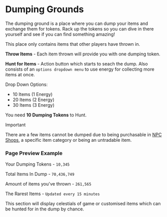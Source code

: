 # Dumping Grounds
The dumping ground is a place where you can dump your items and exchange them for tokens. Rack up the tokens so you can dive in there yourself and see if you can find something amazing!

This place only contains items that other players have thrown in.

**Throw Items** - Each item thrown will provide you with one dumping token.

**Hunt for Items** - Action button which starts to seach the dump. Also consists of an `options dropdown menu` to use energy for collecting more items at once.

Drop Down Options:
- 10 Items (1 Energy)
- 20 Items (2 Energy)
- 30 Items (3 Energy)

You need **10 Dumping Tokens** to Hunt.

> [!IMPORTANT]
> There are a few items cannot be dumped due to being purchasable in [NPC Shops][1], a specific item category or being an untradable item.

### Page Preview Example
Your Dumping Tokens - `10,345`

Total Items In Dump - `70,436,749`

Amount of items you've thrown - `261,565`

The Rarest Items - `Updated every 15 minutes`

This section will display celestials of game or customised items which can be hunted for in the dump by chance.

[1]:/economy-and-trading/item-shop
